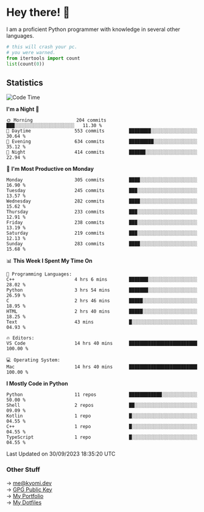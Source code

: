 # Hey there! 👋

I am a proficient Python programmer with knowledge in several other languages.

```py
# this will crash your pc.
# you were warned.
from itertools import count
list(count(0))
```

## Statistics
<!--START_SECTION:waka-->
![Code Time](http://img.shields.io/badge/Code%20Time-458%20hrs%2050%20mins-blue)

**I'm a Night 🦉** 

```text
🌞 Morning                204 commits         ███░░░░░░░░░░░░░░░░░░░░░░   11.30 % 
🌆 Daytime                553 commits         ████████░░░░░░░░░░░░░░░░░   30.64 % 
🌃 Evening                634 commits         █████████░░░░░░░░░░░░░░░░   35.12 % 
🌙 Night                  414 commits         ██████░░░░░░░░░░░░░░░░░░░   22.94 % 
```
📅 **I'm Most Productive on Monday** 

```text
Monday                   305 commits         ████░░░░░░░░░░░░░░░░░░░░░   16.90 % 
Tuesday                  245 commits         ███░░░░░░░░░░░░░░░░░░░░░░   13.57 % 
Wednesday                282 commits         ████░░░░░░░░░░░░░░░░░░░░░   15.62 % 
Thursday                 233 commits         ███░░░░░░░░░░░░░░░░░░░░░░   12.91 % 
Friday                   238 commits         ███░░░░░░░░░░░░░░░░░░░░░░   13.19 % 
Saturday                 219 commits         ███░░░░░░░░░░░░░░░░░░░░░░   12.13 % 
Sunday                   283 commits         ████░░░░░░░░░░░░░░░░░░░░░   15.68 % 
```


📊 **This Week I Spent My Time On** 

```text
💬 Programming Languages: 
C++                      4 hrs 6 mins        ███████░░░░░░░░░░░░░░░░░░   28.02 % 
Python                   3 hrs 54 mins       ███████░░░░░░░░░░░░░░░░░░   26.59 % 
C                        2 hrs 46 mins       █████░░░░░░░░░░░░░░░░░░░░   18.95 % 
HTML                     2 hrs 40 mins       █████░░░░░░░░░░░░░░░░░░░░   18.25 % 
Text                     43 mins             █░░░░░░░░░░░░░░░░░░░░░░░░   04.93 % 

🔥 Editors: 
VS Code                  14 hrs 40 mins      █████████████████████████   100.00 % 

💻 Operating System: 
Mac                      14 hrs 40 mins      █████████████████████████   100.00 % 
```

**I Mostly Code in Python** 

```text
Python                   11 repos            ████████████░░░░░░░░░░░░░   50.00 % 
Shell                    2 repos             ██░░░░░░░░░░░░░░░░░░░░░░░   09.09 % 
Kotlin                   1 repo              █░░░░░░░░░░░░░░░░░░░░░░░░   04.55 % 
C++                      1 repo              █░░░░░░░░░░░░░░░░░░░░░░░░   04.55 % 
TypeScript               1 repo              █░░░░░░░░░░░░░░░░░░░░░░░░   04.55 % 
```




 Last Updated on 30/09/2023 18:35:20 UTC
<!--END_SECTION:waka-->

### Other Stuff

→ [me@kyomi.dev](mailto:me@kyomi.dev)\
→ [GPG Public Key](https://github.com/bitterteriyaki.gpg)\
→ [My Portfolio](https://kyomi.dev)\
→ [My Dotfiles](https://github.com/bitterteriyaki/dotfiles)
